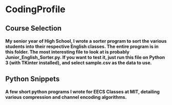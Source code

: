 # CodingProfile
## Course Selection
#### My senior year of High School, I wrote a sorter program to sort the various students into their respective English classes. The entire program is in this folder. The most interesting file to look at is probably Junior_English_Sorter.py. If you want to test it, just run this file on Python 3 (with TKinter installed), and select sample.csv as the data to use.

## Python Snippets
#### A few short python programs I wrote for EECS Classes at MIT, detailing various compression and channel encoding algorithms.
